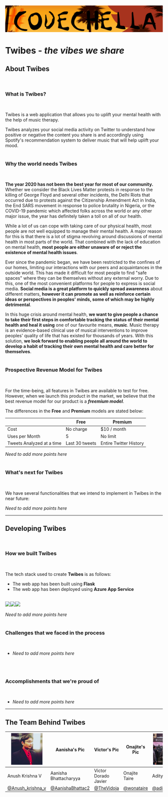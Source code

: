 ![](application/static/img/codec.png)

# Twibes - *the vibes we share*

## About Twibes
<br>

### What is Twibes?
<br>

Twibes is a web application that allows you to uplift your mental health with the help of music therapy.

Twibes analyzes your social media activity on Twitter to understand how positive or negative the content you share is and accordingly using Spotify's recommendation system to deliver music that will help uplift your mood.
<br>
<br>

### Why the world needs Twibes
<br>

**The year 2020 has not been the best year for most of our community.** Whether we consider the Black Lives Matter protests in response to the killing of George Floyd and several other incidents, the Delhi Riots that occurred due to protests against the Citizenship Amendment Act in India, the End SARS movement in response to police brutality in Nigeria, or the COVID-19 pandemic which affected folks across the world or any other major issue, the year has definitely taken a toll on all of our health.

While a lot of us can cope with taking care of our physical health, most people are not well equipped to manage their mental health. A major reason for this is that there is a lot of stigma revolving around discussions of mental health in most parts of the world. That combined with the lack of education on mental health, **most people are either unaware of or reject the existence of mental health issues**.

Ever since the pandemic began, we have been restricted to the confines of our homes, limiting our interactions with our peers and acquaintances in the outside world. This has made it difficult for most people to find "safe spaces" where they can be themselves without any external worry. Due to this, one of the most convenient platforms for people to express is social media. **Social media is a great platform to quickly spread awareness** about different matters, **however it can promote as well as reinforce certain ideas or perspectives in peoples' minds, some of which may be highly detrimental**.

In this huge crisis around mental health, **we want to give people a chance to take their first steps in comfortable tracking the status of their mental health and heal it using** one of our favourite means, **music**. Music therapy is an evidence-based clinical use of musical interventions to improve peoples' quality of life that has existed for thousands of years. With this solution, **we look forward to enabling people all around the world to develop a habit of tracking their own mental health and care better for themselves**.
<br>
<br>

### Prospective Revenue Model for Twibes
<br>

For the time-being, all features in Twibes are available to test for free. However, when we launch this product in the market, we believe that the best revenue model for our product is a ***freemium model***.

The differences in the **Free** and **Premium** models are stated below:

| | Free | Premium |
| - | - | - |
| Cost | No charge | $10 / month |
| Uses per Month | 5 | No limit |
| Tweets Analyzed at a time | Last 30 tweets | Entire Twitter History |

*Need to add more points here*
<br>
<br>

### What's next for Twibes
<br>

We have several functionalities that we intend to implement in Twibes in the near future:
<br>

*Need to add more points here*
<br>

---

## Developing Twibes
<br>

### How we built Twibes
<br>

The tech stack used to create **Twibes** is as follows:

* The web app has been built using **Flask**
* The web app has been deployed using **Azure App Service**
<br>
<a><img src="https://img.icons8.com/color/48/000000/python.png"></a><a><img src="https://img.icons8.com/color/48/000000/azure.png"></a><a><img src="https://img.icons8.com/color/48/000000/twitter.png"></a>


*Need to add more points here*
<br>
<br>

### Challenges that we faced in the process
<br>

* *Need to add more points here*
<br>
<br>

### Accomplishments that we're proud of
<br>

* *Need to add more points here*

---

## The Team Behind Twibes

| <img src="application/static/img/Anush.jpg" width=100> | Aanisha's Pic | Victor's Pic | Onajite's Pic | <img src="application/static/img/Aditya.jpeg" width=100> |
| - | - | - | - | - |
| Anush Krishna V | Aanisha Bhattacharyya | Victor Dorado Javier | Onajite Taire | Aditya Oberai |
| [@Anush_krishna_v](https://twitter.com/Anush_krishna_v) | [@AanishaBhattac2](https://twitter.com/AanishaBhattac2) | [@TheVidoja](https://twitter.com/TheVidoja) | [@wonataire](https://twitter.com/wonataire) | [@adityaoberai1](https://twitter.com/adityaoberai1) |